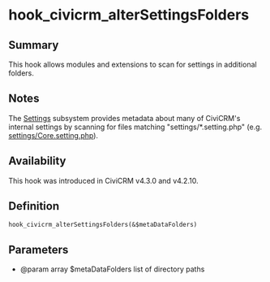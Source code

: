 # hook_civicrm_alterSettingsFolders

## Summary

This hook allows modules and extensions to scan for settings in
additional folders.

## Notes

The [Settings](framework/setting.md) subsystem
provides metadata about many of CiviCRM's internal settings by scanning
for files matching "settings/*.setting.php" (e.g.
[settings/Core.setting.php](https://github.com/civicrm/civicrm-core/blob/4.3/settings/Core.setting.php)).

## Availability

This hook was introduced in CiviCRM v4.3.0 and v4.2.10.

## Definition

    hook_civicrm_alterSettingsFolders(&$metaDataFolders)

## Parameters

-   @param array $metaDataFolders list of directory paths
